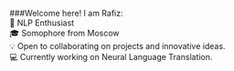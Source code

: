 ###Welcome here! I am Rafiz:   
:tongue: NLP Enthusiast   
:mortar_board: Somophore from Moscow   
:bulb: Open to collaborating on projects and innovative ideas.   
:computer: Currently working on Neural Language Translation.   


